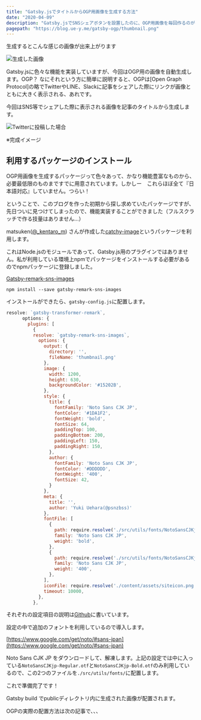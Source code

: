 ```yaml
---
title: "Gatsby.jsでタイトルからOGP用画像を生成する方法"
date: "2020-04-09"
description: "Gatsby.jsでSNSシェアボタンを設置したのに、OGP用画像を毎回作るのが面倒なのでビルド時に一緒に作れるようにしました。"
pagepath: "https://blog.ue-y.me/gatsby-ogp/thumbnail.png"
---
```

生成するとこんな感じの画像が出来上がります

![生成した画像](./gatsbyjs_ogp_image.png)

Gatsby.jsに色々な機能を実装していますが、今回はOGP用の画像を自動生成します。OGP？ なにそれという方に簡単に説明すると、OGPは[Open Graph Protocol]の略でTwitterやLINE、Slackに記事をシェアした際にリンクが画像とともに大きく表示される、あれです。

今回はSNS等でシェアした際に表示される画像を記事のタイトルから生成します。

![Twitterに投稿した場合](./twitter_card.png)

※完成イメージ

## 利用するパッケージのインストール
OGP用画像を生成するパッケージって色々あって、かなり機能豊富なものから、必要最低限のものまですでに用意されています。しかしー　これらほぼ全て『日本語対応』していません。つらい！

ということで、このブログを作った初期から探し求めていたパッケージですが、先日ついに見つけてしまったので、機能実装することができました（フルスクラッチで作る技量はありません...）

matsuken([@_kentaro_m](https://twitter.com/_kentaro_m)) さんが作成した[catchy-image](https://github.com/kentaro-m/catchy-image)というパッケージを利用します。

これはNode.jsのモジュールであって、Gatsby.js用のプラグインではありません。私が利用している環境上npmでパッケージをインストールする必要があるのでnpmパッケージに登録しました。

[Gatsby-remark-sns-images](https://github.com/psbss/gatsby-remark-sns-images)

```bash:title=bash
npm install --save gatsby-remark-sns-images
```

インストールができたら、```gatsby-config.js```に配置します。

```js:gatsby-config.js
resolve: `gatsby-transformer-remark`,
      options: {
        plugins: [
          {
          resolve: `gatsby-remark-sns-images`,
            options: {
              output: {
                directory: '',
                fileName: 'thumbnail.png'
              },
              image: {
                width: 1200,
                height: 630,
                backgroundColor: '#15202B',
              },
              style: {
                title: {
                  fontFamily: 'Noto Sans CJK JP',
                  fontColor: '#1DA1F2',
                  fontWeight: 'bold',
                  fontSize: 64,
                  paddingTop: 100,
                  paddingBottom: 200,
                  paddingLeft: 150,
                  paddingRight: 150,
                },
                author: {
                  fontFamily: 'Noto Sans CJK JP',
                  fontColor: '#DDDDDD',
                  fontWeight: '400',
                  fontSize: 42,
                }
              },
              meta: {
                title: '',
                author: 'Yuki Uehara(@psnzbss)'
              },
              fontFile: [
                {
                  path: require.resolve('./src/utils/fonts/NotoSansCJKjp-Bold.otf'),
                  family: 'Noto Sans CJK JP',
                  weight: 'bold',
                },
                {
                  path: require.resolve('./src/utils/fonts/NotoSansCJKjp-Regular.otf'),
                  family: 'Noto Sans CJK JP',
                  weight: '400',
                },
              ],
              iconFile: require.resolve('./content/assets/siteicon.png'),
              timeout: 10000,
            },
          },
```

それぞれの設定項目の説明は[Github](https://github.com/psbss/gatsby-remark-sns-images)に書いています。

設定の中で追加のフォントを利用しているので導入します。

[https://www.google.com/get/noto/#sans-jpan](https://www.google.com/get/noto/#sans-jpan)

Noto Sans CJK JP をダウンロードして、解凍します。上記の設定では中に入っている```NotoSansCJKjp-Regular.otf```と```NotoSansCJKjp-Bold.otf```のみ利用しているので、この2つのファイルを```./src/utils/fonts/```に配置します。

これで準備完了です！

Gatsby build でpublicディレクトリ内に生成された画像が配置されます。

OGPの実際の配置方法は次の記事で、、、